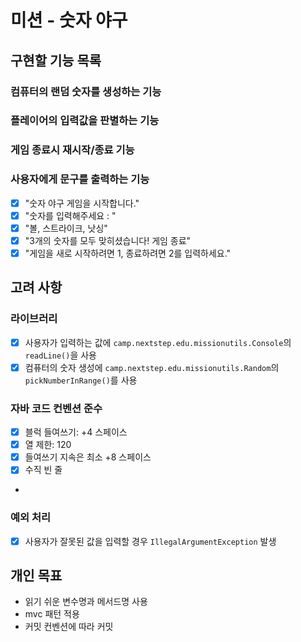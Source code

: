 # 미션 - 숫자 야구
## 구현할 기능 목록
### 컴퓨터의 랜덤 숫자를 생성하는 기능

### 플레이어의 입력값을 판별하는 기능

### 게임 종료시 재시작/종료 기능

### 사용자에게 문구를 출력하는 기능
- [x] "숫자 야구 게임을 시작합니다."
- [x] "숫자를 입력해주세요 : "
- [x] "볼, 스트라이크, 낫싱"
- [x] "3개의 숫자를 모두 맞히셨습니다! 게임 종료"
- [x] "게임을 새로 시작하려면 1, 종료하려면 2를 입력하세요."

### 

## 고려 사항

### 라이브러리
-[x] 사용자가 입력하는 값에 `camp.nextstep.edu.missionutils.Console`의 `readLine()`을 사용
- [x] 컴퓨터의 숫자 생성에 `camp.nextstep.edu.missionutils.Random`의 `pickNumberInRange()`를 사용

### 자바 코드 컨벤션 준수
- [x] 블럭 들여쓰기: +4 스페이스
- [x] 열 제한: 120
- [x] 들여쓰기 지속은 최소 +8 스페이스
- [x] 수직 빈 줄
- 

### 예외 처리
-[x] 사용자가 잘못된 값을 입력할 경우 `IllegalArgumentException` 발생

## 개인 목표
- 읽기 쉬운 변수명과 메서드명 사용
- mvc 패턴 적용
- 커밋 컨벤션에 따라 커밋